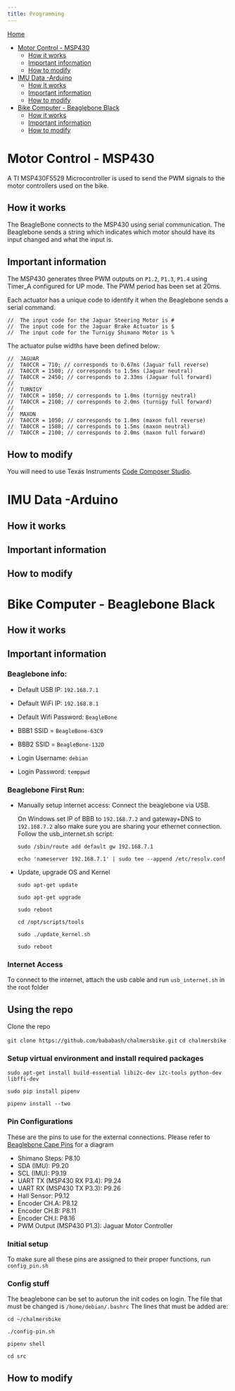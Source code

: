 ```yaml
---
title: Programming
---
```

[Home](http://chalmersbike.github.io)

<!--ts-->
   * [Motor Control - MSP430](#motor-control---msp430)
      * [How it works](#how-it-works)
      * [Important information](#important-information)
      * [How to modify](#how-to-modify)
   * [IMU Data -Arduino](#imu-data--arduino)
      * [How it works](#how-it-works-1)
      * [Important information](#important-information-1)
      * [How to modify](#how-to-modify-1)
   * [Bike Computer - Beaglebone Black](#bike-computer---beaglebone-black)
      * [How it works](#how-it-works-2)
      * [Important information](#important-information-2)
      * [How to modify](#how-to-modify-2)

<!-- Added by: Boaz Ash, at: 2018-08-10T16:47+02:00 -->

<!--te-->

# Motor Control - MSP430

A TI MSP430F5529 Microcontroller is used to send the PWM signals to the motor controllers used on the bike.

## How it works

The BeagleBone connects to the MSP430 using serial communication. The Beaglebone sends a string which indicates which motor should have its input changed and what the input is.

## Important information

The MSP430 generates three PWM outputs on `P1.2`, `P1.3`, `P1.4` using Timer_A configured for UP mode.
The PWM period has been set at 20ms.


Each actuator has a unique code to identify it when the Beaglebone sends a serial command.

```
//  The input code for the Jaguar Steering Motor is #
//  The input code for the Jaguar Brake Actuator is $
//  The input code for the Turnigy Shimano Motor is %
```


The actuator pulse widths have been defined below:

```
//  JAGUAR
//  TA0CCR = 710; // corresponds to 0.67ms (Jaguar full reverse)
//  TA0CCR = 1580; // corresponds to 1.5ms (Jaguar neutral)
//  TA0CCR = 2450; // corresponds to 2.33ms (Jaguar full forward)
//
//  TURNIGY
//  TA0CCR = 1050; // corresponds to 1.0ms (turnigy neutral)
//  TA0CCR = 2100; // corresponds to 2.0ms (turnigy full forward)
//
//  MAXON
//  TA0CCR = 1050; // corresponds to 1.0ms (maxon full reverse)
//  TA0CCR = 1580; // corresponds to 1.5ms (maxon neutral)
//  TA0CCR = 2100; // corresponds to 2.0ms (maxon full forward)
```

## How to modify

You will need to use Texas Instruments [Code Composer Studio](http://www.ti.com/tool/CCSTUDIO). 



# IMU Data -Arduino

## How it works

## Important information

## How to modify

# Bike Computer - Beaglebone Black

## How it works

## Important information

### Beaglebone info:

* Default USB IP: `192.168.7.1`

* Default WiFi IP: `192.168.8.1`

* Default Wifi Password: `BeagleBone`

* BBB1 SSID = `BeagleBone-63C9`

* BBB2 SSID = `BeagleBone-132D`

* Login Username: `debian`

* Login Password: `temppwd`

### Beaglebone First Run:
* Manually setup internet access:
Connect the beaglebone via USB. 

  On Windows set IP of BBB to `192.168.7.2` and gateway+DNS to `192.168.7.2` also make sure you are sharing your ethernet connection.
  Follow the usb_internet.sh script:
  
  `sudo /sbin/route add default gw 192.168.7.1`
  
  `echo 'nameserver 192.168.7.1' | sudo tee --append /etc/resolv.conf`

* Update, upgrade OS and Kernel

  `sudo apt-get update`

  `sudo apt-get upgrade`

  `sudo reboot`

  `cd /opt/scripts/tools`

  `sudo ./update_kernel.sh`

  `sudo reboot`


### Internet Access
To connect to the internet, attach the usb cable and run `usb_internet.sh` in the root folder

## Using the repo

Clone the repo

`git clone https://github.com/bababash/chalmersbike.git`
`cd chalmersbike`

### Setup virtual environment and install required packages

`sudo apt-get install build-essential libi2c-dev i2c-tools python-dev libffi-dev`

`sudo pip install pipenv`

`pipenv install --two`


### Pin Configurations

These are the pins to use for the external connections. Please refer to [Beaglebone Cape Pins](http://beagleboard.org/static/images/cape-headers.png) for a diagram

* Shimano Steps: P8.10
* SDA (IMU): P9.20
* SCL (IMU): P9.19
* UART TX (MSP430 RX P3.4): P9.24
* UART RX (MSP430 TX P3.3): P9.26
* Hall Sensor: P9.12
* Encoder CH.A: P8.12
* Encoder CH.B: P8.11
* Encoder CH.I: P8.16
* PWM Output (MSP430 P1.3): Jaguar Motor Controller

### Initial setup
To make sure all these pins are assigned to their proper functions, run `config_pin.sh`

### Config stuff
The beaglebone can be set to autorun the init codes on login. The file that must be changed is `/home/debian/.bashrc`
The lines that must be added are:

`cd ~/chalmersbike`

`./config-pin.sh`

`pipenv shell`

`cd src`


## How to modify
